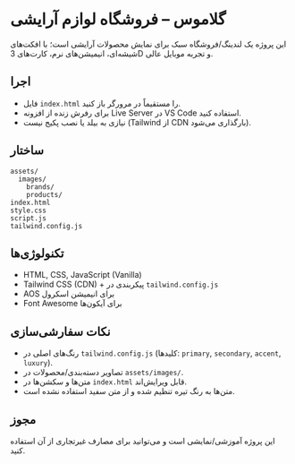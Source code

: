 # گلاموس – فروشگاه لوازم آرایشی

این پروژه یک لندینگ/فروشگاه سبک برای نمایش محصولات آرایشی است؛ با افکت‌های شیشه‌ای، انیمیشن‌های نرم، کارت‌های 3D و تجربه موبایل عالی.

## اجرا
- فایل `index.html` را مستقیماً در مرورگر باز کنید.
- برای رفرش زنده از افزونه Live Server در VS Code استفاده کنید.
- نیازی به بیلد یا نصب پکیج نیست (Tailwind از CDN بارگذاری می‌شود).

## ساختار
```
assets/
  images/
    brands/
    products/
index.html
style.css
script.js
tailwind.config.js
```

## تکنولوژی‌ها
- HTML, CSS, JavaScript (Vanilla)
- Tailwind CSS (CDN) + پیکربندی در `tailwind.config.js`
- AOS برای انیمیشن اسکرول
- Font Awesome برای آیکون‌ها

## نکات سفارشی‌سازی
- رنگ‌های اصلی در `tailwind.config.js` (کلیدها: `primary`, `secondary`, `accent`, `luxury`).
- تصاویر دسته‌بندی/محصولات در `assets/images/`.
- متن‌ها و سکشن‌ها در `index.html` قابل ویرایش‌اند.
- متن‌ها به رنگ تیره تنظیم شده و از متن سفید استفاده نشده است.

## مجوز
این پروژه آموزشی/نمایشی است و می‌توانید برای مصارف غیرتجاری از آن استفاده کنید.
